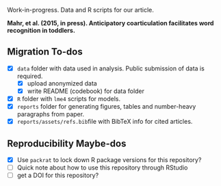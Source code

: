 Work-in-progress. Data and R scripts for our article.

**Mahr, et al. (2015, in press). Anticipatory coarticulation facilitates word recognition in toddlers.**

## Migration To-dos
- [x] `data` folder with data used in analysis. Public submission of data is required.
  - [x] upload anonymized data
  - [x] write README (codebook) for data folder 
- [x] `R` folder with `lme4` scripts for models.
- [x] `reports` folder for generating figures, tables and number-heavy paragraphs from paper.
- [x] `reports/assets/refs.bib`file with BibTeX info for cited articles.
 
## Reproducibility Maybe-dos
- [x] Use `packrat` to lock down R package versions for this repository?
- [ ] Quick note about how to use this repository through RStudio
- [ ] get a DOI for this repository?
